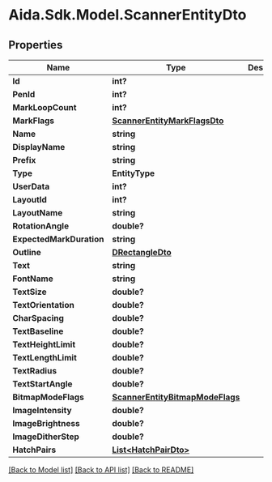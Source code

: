 # Aida.Sdk.Model.ScannerEntityDto

## Properties

Name | Type | Description | Notes
------------ | ------------- | ------------- | -------------
**Id** | **int?** |  | [optional] 
**PenId** | **int?** |  | [optional] 
**MarkLoopCount** | **int?** |  | [optional] 
**MarkFlags** | [**ScannerEntityMarkFlagsDto**](ScannerEntityMarkFlagsDto.md) |  | [optional] 
**Name** | **string** |  | [optional] 
**DisplayName** | **string** |  | [optional] 
**Prefix** | **string** |  | [optional] 
**Type** | **EntityType** |  | [optional] 
**UserData** | **int?** |  | [optional] 
**LayoutId** | **int?** |  | [optional] 
**LayoutName** | **string** |  | [optional] 
**RotationAngle** | **double?** |  | [optional] 
**ExpectedMarkDuration** | **string** |  | [optional] 
**Outline** | [**DRectangleDto**](DRectangleDto.md) |  | [optional] 
**Text** | **string** |  | [optional] 
**FontName** | **string** |  | [optional] 
**TextSize** | **double?** |  | [optional] 
**TextOrientation** | **double?** |  | [optional] 
**CharSpacing** | **double?** |  | [optional] 
**TextBaseline** | **double?** |  | [optional] 
**TextHeightLimit** | **double?** |  | [optional] 
**TextLengthLimit** | **double?** |  | [optional] 
**TextRadius** | **double?** |  | [optional] 
**TextStartAngle** | **double?** |  | [optional] 
**BitmapModeFlags** | [**ScannerEntityBitmapModeFlags**](ScannerEntityBitmapModeFlags.md) |  | [optional] 
**ImageIntensity** | **double?** |  | [optional] 
**ImageBrightness** | **double?** |  | [optional] 
**ImageDitherStep** | **double?** |  | [optional] 
**HatchPairs** | [**List&lt;HatchPairDto&gt;**](HatchPairDto.md) |  | [optional] 

[[Back to Model list]](../README.md#documentation-for-models) [[Back to API list]](../README.md#documentation-for-api-endpoints) [[Back to README]](../README.md)

